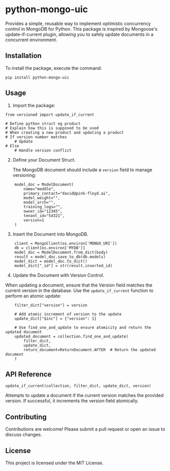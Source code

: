 # python-mongo-uic

Provides a simple, reusable way to implement optimistic concurrency control in MongoDB for Python. This package is inspired by Mongoose's update-if-current plugin, allowing you to safely update documents in a concurrent environment.

## Installation
To install the package, execute the command:
```
pip install python-mongo-uic
```

## Usage
1. Import the package:
```
from versioned import update_if_current
```

```
# Define python struct eg product
# Explain how this is supposed to be used
# When creating a new product and updating a product 
# If version number matches
    # Update
# Else
    # Handle version conflict
```

2. Define your Document Struct. 
   
   The MongoDB document should include a `version` field to manage versioning:
```
    model_doc = ModelDocument(
        name="meddle",
        primary_contact="david@pink-floyd.ai",
        model_weight="",
        model_arch="",
        training_logs="",
        owner_id="12345",
        tenant_id="54321",
        version=1
    )
```
3. Insert the Document into MongoDB.
```
    client = MongoClient(os.environ['MONGO_URI'])
    db = client[os.environ['MYDB']]
    model_doc = ModelDocument.from_dict(body)
    result = model_doc.save_to_db(db.models)
    model_dict = model_doc.to_dict()
    model_dict["_id"] = str(result.inserted_id)
```
4. Update the Document with Version Control.
   
When updating a document, ensure that the Version field matches the current version in the database. Use the `update_if_current` function to perform an atomic update:
```
    filter_dict["version"] = version
        
    # Add atomic increment of version to the update
    update_dict["$inc"] = {"version": 1}

    # Use find_one_and_update to ensure atomicity and return the updated document
    updated_document = collection.find_one_and_update(
        filter_dict,
        update_dict,
        return_document=ReturnDocument.AFTER  # Return the updated document
    )
```


## API Reference
`update_if_current(collection, filter_dict, update_dict, version)`

Attempts to update a document if the current version matches the provided version. If successful, it increments the version field atomically.

## Contributing
Contributions are welcome! Please submit a pull request or open an issue to discuss changes.

## License
This project is licensed under the MIT License.